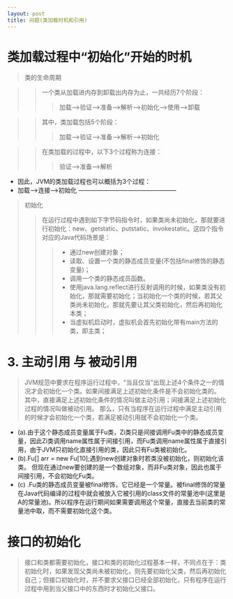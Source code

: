 ```yaml
---
layout: post
title: 问题(类加载时机和引用)
---
```

# 类加载过程中“初始化”开始的时机
> 类的生命周期

 >> 一个类从加载进内存到卸载出内存为止，一共经历7个阶段： 
   >>> 加载——>验证——>准备——>解析——>初始化——>使用——>卸载

 >> 其中，类加载包括5个阶段： 
   >>> 加载——>验证——>准备——>解析——>初始化

 >> 在类加载的过程中，以下3个过程称为连接： 
  >>> 验证——>准备——>解析

 * 因此，JVM的类加载过程也可以概括为3个过程： 
 * 加载——>连接——>初始化
————————————————
> 初始化 
>> 在运行过程中遇到如下字节码指令时，如果类尚未初始化，那就要进行初始化：new、getstatic、putstatic、invokestatic。这四个指令对应的Java代码场景是： 
 >>> * 通过new创建对象；
 >>> * 读取、设置一个类的静态成员变量(不包括final修饰的静态变量)；
 >>> * 调用一个类的静态成员函数。
 >>> * 使用java.lang.reflect进行反射调用的时候，如果类没有初始化，那就需要初始化；当初始化一个类的时候，若其父类尚未初始化，那就先要让其父类初始化，然后再初始化本类；
 >>> * 当虚拟机启动时，虚拟机会首先初始化带有main方法的类，即主类；  

 # 3. 主动引用 与 被动引用

> JVM规范中要求在程序运行过程中，“当且仅当”出现上述4个条件之一的情况才会初始化一个类。如果间接满足上述初始化条件是不会初始化类的。 
其中，直接满足上述初始化条件的情况叫做主动引用；间接满足上述初始化过程的情况叫做被动引用。 
> 那么，只有当程序在运行过程中满足主动引用的时候才会初始化一个类，若满足被动引用就不会初始化一个类。 
* (a).由于这个静态成员变量属于Fu类，Zi类只是间接调用Fu类中的静态成员变量，因此Zi类调用name属性属于间接引用，而Fu类调用name属性属于直接引用，由于JVM只初始化直接引用的类，因此只有Fu类被初始化。 
* (b).Fu[] arr = new Fu[10];遇到new创建对象时若类没被初始化，则初始化该类。 
但现在通过new要创建的是一个数组对象，而非Fu类对象，因此也属于间接引用，不会初始化Fu类。
* (c) .Fu类的静态成员变量被final修饰，它已经是一个常量。被final修饰的常量在Java代码编译的过程中就会被放入它被引用的class文件的常量池中(这里是A的常量池)。所以程序在运行期间如果需要调用这个常量，直接去当前类的常量池中取，而不需要初始化这个类。

# 接口的初始化

> 接口和类都需要初始化，接口和类的初始化过程基本一样，不同点在于：类初始化时，如果发现父类尚未被初始化，则先要初始化父类，然后再初始化自己；但接口初始化时，并不要求父接口已经全部初始化，只有程序在运行过程中用到当父接口中的东西时才初始化父接口。

> [ 文档链接 ]: https://blog.csdn.net/u010425776/article/details/51251430  

